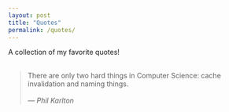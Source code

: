 ```yaml
---
layout: post
title: "Quotes"
permalink: /quotes/
---
```


A collection of my favorite quotes!<br><br>

> There are only two hard things in Computer Science: cache invalidation and naming things.
<br><br><cite>&mdash; Phil Karlton</cite>
